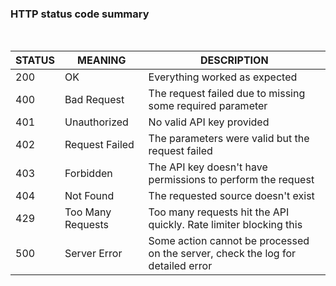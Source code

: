 ### HTTP status code summary

<br>

| STATUS | MEANING           | DESCRIPTION                                                                     |
|--------|-------------------|---------------------------------------------------------------------------------|
| 200    | OK                | Everything worked as expected                                                   |
| 400    | Bad Request       | The request failed due to missing some required parameter                       |
| 401    | Unauthorized      | No valid API key provided                                                       |
| 402    | Request Failed    | The parameters were valid but the request failed                                |
| 403    | Forbidden         | The API key doesn't have permissions to perform the request                     |
| 404    | Not Found         | The requested source doesn't exist                                              |
| 429    | Too Many Requests | Too many requests hit the API quickly. Rate limiter blocking this               |
| 500    | Server Error      | Some action cannot be processed on the server, check the log for detailed error |





